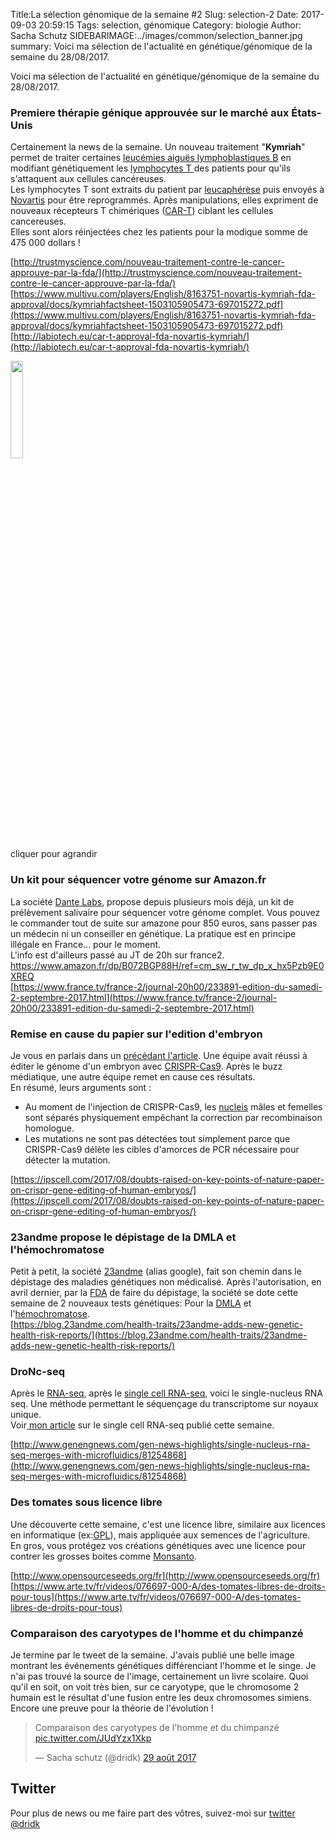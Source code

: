 Title:La sélection génomique de la semaine #2 
Slug: selection-2
Date: 2017-09-03 20:59:15
Tags: selection, génomique
Category: biologie
Author: Sacha Schutz
SIDEBARIMAGE:../images/common/selection_banner.jpg
summary: Voici ma sélection de l'actualité en génétique/génomique de la semaine du 28/08/2017. 

Voici ma sélection de l'actualité en génétique/génomique de la semaine du 28/08/2017.

### Premiere thérapie génique approuvée sur le marché aux États-Unis
Certainement la news de la semaine. Un nouveau traitement "**Kymriah**" permet de traiter certaines [leucémies aiguës lymphoblastiques B](https://fr.wikipedia.org/wiki/Leuc%C3%A9mie_aigu%C3%AB_lymphoblastique) en modifiant génétiquement les [lymphocytes T ](https://fr.wikipedia.org/wiki/Lymphocyte_T)des patients pour qu'ils s'attaquent aux cellules cancéreuses.    
Les lymphocytes T sont extraits du patient par [leucaphérèse](https://fr.wikipedia.org/wiki/Leucaph%C3%A9r%C3%A8se) puis envoyés à  [Novartis](https://fr.wikipedia.org/wiki/Novartis) pour être reprogrammés. Après manipulations, elles expriment de nouveaux récepteurs T chimériques ([CAR-T]((https://fr.wikipedia.org/wiki/R%C3%A9cepteur_antig%C3%A9nique_chim%C3%A9rique))) ciblant les cellules cancereuses.   
Elles sont alors réinjectées chez les patients pour la modique somme de 475 000 dollars !

[http://trustmyscience.com/nouveau-traitement-contre-le-cancer-approuve-par-la-fda/](http://trustmyscience.com/nouveau-traitement-contre-le-cancer-approuve-par-la-fda/)     
[https://www.multivu.com/players/English/8163751-novartis-kymriah-fda-approval/docs/kymriahfactsheet-1503105905473-697015272.pdf](https://www.multivu.com/players/English/8163751-novartis-kymriah-fda-approval/docs/kymriahfactsheet-1503105905473-697015272.pdf)    
[http://labiotech.eu/car-t-approval-fda-novartis-kymriah/](http://labiotech.eu/car-t-approval-fda-novartis-kymriah/)

<div class="figure"><a href="../images/selection2/car-t.png"><img src="../images/selection2/car-t.png" width="20%" height="20%" /></a> <div class="legend">cliquer pour agrandir </div> </div>   

### Un kit pour séquencer votre génome sur Amazon.fr
La société [Dante Labs](https://www.dantelabs.com/), propose depuis plusieurs mois déjà, un kit de prélèvement salivaire pour séquencer votre génome complet. Vous pouvez le commander tout de suite sur amazone pour 850 euros, sans passer pas un médecin ni un conseiller en génétique. 
La pratique est en principe illégale en France... pour le moment.       
L'info est d'ailleurs passé au JT de 20h sur france2.   
[https://www.amazon.fr/dp/B072BGP88H/ref=cm_sw_r_tw_dp_x_hx5Pzb9E0XREQ ](https://www.amazon.fr/dp/B072BGP88H/ref=cm_sw_r_tw_dp_x_hx5Pzb9E0XREQ )    
[https://www.france.tv/france-2/journal-20h00/233891-edition-du-samedi-2-septembre-2017.html](https://www.france.tv/france-2/journal-20h00/233891-edition-du-samedi-2-septembre-2017.html) 

### Remise en cause du papier sur l'edition d'embryon 
Je vous en parlais dans un [précédant l'article](edition-embryon-humain.html). Une équipe avait réussi à éditer le génome d'un embryon avec [CRISPR-Cas9](https://fr.wikipedia.org/wiki/Cas9). Après le buzz médiatique, une autre équipe remet en cause ces résultats.    
En résumé, leurs arguments sont :      

- Au moment de l'injection de CRISPR-Cas9, les [nucleis](https://fr.wikipedia.org/wiki/Nucl%C3%A9us) mâles et femelles sont séparés physiquement empêchant la correction par recombinaison homologue.
- Les mutations ne sont pas détectées tout simplement parce que CRISPR-Cas9 délète les cibles d'amorces de PCR nécessaire pour détecter la mutation.

[https://ipscell.com/2017/08/doubts-raised-on-key-points-of-nature-paper-on-crispr-gene-editing-of-human-embryos/](https://ipscell.com/2017/08/doubts-raised-on-key-points-of-nature-paper-on-crispr-gene-editing-of-human-embryos/)

### 23andme propose le dépistage de la DMLA et l'hémochromatose 
Petit à petit, la société [23andme](https://www.23andme.com/en-int/) (alias google), fait son chemin dans le dépistage des maladies génétiques non médicalisé. Après l'autorisation, en avril dernier, par la [FDA](https://fr.wikipedia.org/wiki/Food_and_Drug_Administration) de faire du dépistage, la société se dote cette semaine de 2 nouveaux tests génétiques: Pour la [DMLA](https://fr.wikipedia.org/wiki/D%C3%A9g%C3%A9n%C3%A9rescence_maculaire_li%C3%A9e_%C3%A0_l%27%C3%A2ge) et l'[hémochromatose](https://fr.wikipedia.org/wiki/H%C3%A9mochromatose).    
[https://blog.23andme.com/health-traits/23andme-adds-new-genetic-health-risk-reports/](https://blog.23andme.com/health-traits/23andme-adds-new-genetic-health-risk-reports/)

### DroNc-seq 
Après le [RNA-seq](https://fr.wikipedia.org/wiki/RNA-Seq), après le [single cell RNA-seq](https://en.wikipedia.org/wiki/Single_cell_sequencing), voici le single-nucleus RNA seq. Une méthode permettant le séquençage du transcriptome sur noyaux unique.   
Voir[ mon article](sc-rna-seq.html) sur le single cell RNA-seq publié cette semaine.

[http://www.genengnews.com/gen-news-highlights/single-nucleus-rna-seq-merges-with-microfluidics/81254868](http://www.genengnews.com/gen-news-highlights/single-nucleus-rna-seq-merges-with-microfluidics/81254868)

### Des tomates sous licence libre
Une découverte cette semaine, c'est une licence libre, similaire aux licences en informatique (ex:[GPL](https://en.wikipedia.org/wiki/GNU_General_Public_License)), mais appliquée aux semences de l'agriculture.  
En gros, vous protégez vos créations génétiques avec une licence pour contrer les grosses boites comme [Monsanto](https://fr.wikipedia.org/wiki/Monsanto).

[http://www.opensourceseeds.org/fr](http://www.opensourceseeds.org/fr)    
[https://www.arte.tv/fr/videos/076697-000-A/des-tomates-libres-de-droits-pour-tous](https://www.arte.tv/fr/videos/076697-000-A/des-tomates-libres-de-droits-pour-tous)

### Comparaison des caryotypes de l'homme et du chimpanzé
Je termine par le tweet de la semaine. J'avais publié une belle image montrant les événements génétiques différenciant l'homme et le singe. Je n'ai pas trouvé la source de l'image, certainement un livre scolaire. 
Quoi qu'il en soit, on voit très bien, sur ce caryotype, que le chromosome 2 humain est le résultat d'une fusion entre les deux chromosomes simiens. Encore une preuve pour la théorie de l'évolution ! 

<blockquote class="twitter-tweet" data-lang="fr"><p lang="fr" dir="ltr">Comparaison des caryotypes de l&#39;homme et du chimpanzé <a href="https://t.co/JUdYzx1Xkp">pic.twitter.com/JUdYzx1Xkp</a></p>&mdash; Sacha schutz (@dridk) <a href="https://twitter.com/dridk/status/902653437728493576">29 août 2017</a></blockquote> <script async src="//platform.twitter.com/widgets.js" charset="utf-8"></script>

## Twitter
Pour plus de news ou me faire part des vôtres, suivez-moi sur [twitter @dridk](https://twitter.com/dridk)

